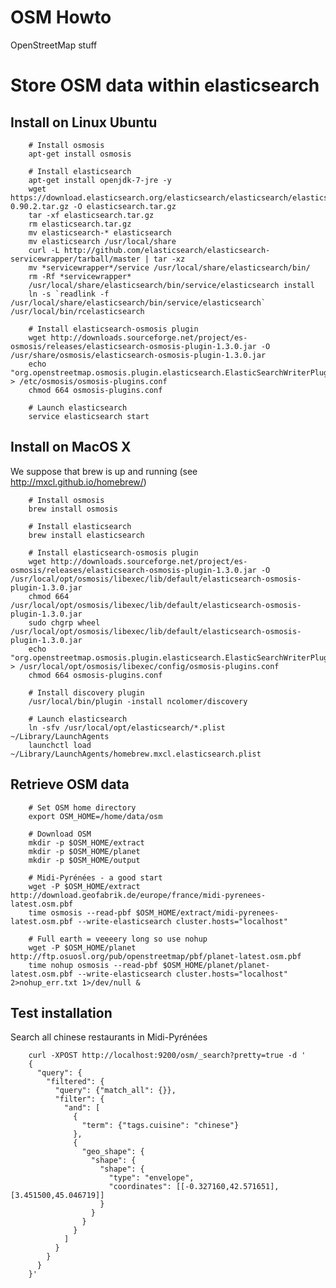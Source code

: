 OSM Howto
=========
OpenStreetMap stuff

Store OSM data within elasticsearch
===================================

Install on Linux Ubuntu 
-----------------------

		# Install osmosis
		apt-get install osmosis

		# Install elasticsearch
		apt-get install openjdk-7-jre -y
		wget https://download.elasticsearch.org/elasticsearch/elasticsearch/elasticsearch-0.90.2.tar.gz -O elasticsearch.tar.gz
		tar -xf elasticsearch.tar.gz
		rm elasticsearch.tar.gz
		mv elasticsearch-* elasticsearch
		mv elasticsearch /usr/local/share
		curl -L http://github.com/elasticsearch/elasticsearch-servicewrapper/tarball/master | tar -xz
		mv *servicewrapper*/service /usr/local/share/elasticsearch/bin/
		rm -Rf *servicewrapper*
		/usr/local/share/elasticsearch/bin/service/elasticsearch install
		ln -s `readlink -f /usr/local/share/elasticsearch/bin/service/elasticsearch` /usr/local/bin/rcelasticsearch

		# Install elasticsearch-osmosis plugin
		wget http://downloads.sourceforge.net/project/es-osmosis/releases/elasticsearch-osmosis-plugin-1.3.0.jar -O /usr/share/osmosis/elasticsearch-osmosis-plugin-1.3.0.jar 
		echo "org.openstreetmap.osmosis.plugin.elasticsearch.ElasticSearchWriterPluginLoader" > /etc/osmosis/osmosis-plugins.conf
		chmod 664 osmosis-plugins.conf 

		# Launch elasticsearch
		service elasticsearch start


Install on MacOS X
------------------

We suppose that brew is up and running (see http://mxcl.github.io/homebrew/)

		# Install osmosis
		brew install osmosis

		# Install elasticsearch
		brew install elasticsearch

		# Install elasticsearch-osmosis plugin
		wget http://downloads.sourceforge.net/project/es-osmosis/releases/elasticsearch-osmosis-plugin-1.3.0.jar -O /usr/local/opt/osmosis/libexec/lib/default/elasticsearch-osmosis-plugin-1.3.0.jar 
		chmod 664 /usr/local/opt/osmosis/libexec/lib/default/elasticsearch-osmosis-plugin-1.3.0.jar 
		sudo chgrp wheel /usr/local/opt/osmosis/libexec/lib/default/elasticsearch-osmosis-plugin-1.3.0.jar
		echo "org.openstreetmap.osmosis.plugin.elasticsearch.ElasticSearchWriterPluginLoader" > /usr/local/opt/osmosis/libexec/config/osmosis-plugins.conf
		chmod 664 osmosis-plugins.conf 

		# Install discovery plugin
		/usr/local/bin/plugin -install ncolomer/discovery

		# Launch elasticsearch
		ln -sfv /usr/local/opt/elasticsearch/*.plist ~/Library/LaunchAgents
		launchctl load ~/Library/LaunchAgents/homebrew.mxcl.elasticsearch.plist


Retrieve OSM data
-----------------

		# Set OSM home directory
		export OSM_HOME=/home/data/osm

		# Download OSM
        mkdir -p $OSM_HOME/extract
        mkdir -p $OSM_HOME/planet
        mkdir -p $OSM_HOME/output

        # Midi-Pyrénées - a good start
        wget -P $OSM_HOME/extract http://download.geofabrik.de/europe/france/midi-pyrenees-latest.osm.pbf 
        time osmosis --read-pbf $OSM_HOME/extract/midi-pyrenees-latest.osm.pbf --write-elasticsearch cluster.hosts="localhost"

        # Full earth = veeeery long so use nohup
        wget -P $OSM_HOME/planet http://ftp.osuosl.org/pub/openstreetmap/pbf/planet-latest.osm.pbf
		time nohup osmosis --read-pbf $OSM_HOME/planet/planet-latest.osm.pbf --write-elasticsearch cluster.hosts="localhost" 2>nohup_err.txt 1>/dev/null &


Test installation
-----------------

Search all chinese restaurants in Midi-Pyrénées

		curl -XPOST http://localhost:9200/osm/_search?pretty=true -d '
		{
		  "query": {
		    "filtered": {
		      "query": {"match_all": {}},
		      "filter": {
		        "and": [
		          {
		            "term": {"tags.cuisine": "chinese"}
		          },
		          {
		            "geo_shape": {
		              "shape": {
		                "shape": {
		                  "type": "envelope",
		                  "coordinates": [[-0.327160,42.571651],[3.451500,45.046719]]
		                }
		              }
		            }
		          }
		        ]
		      }
		    }
		  }
		}'

    
